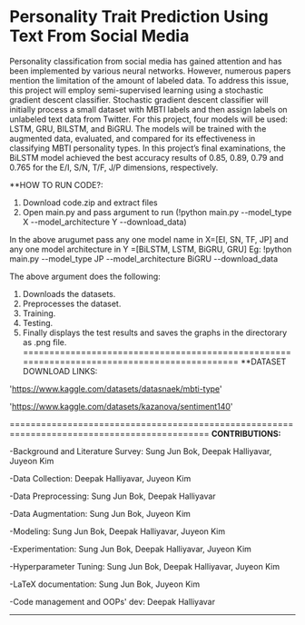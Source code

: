 # Personality Trait Prediction Using Text From Social Media

Personality classification from social media has gained attention and has been implemented by various neural networks. However, numerous papers mention the limitation of the amount of labeled data. To address this issue, this project will employ semi-supervised learning using a stochastic gradient descent classifier. Stochastic gradient descent classifier will initially process a small dataset with MBTI labels and then assign labels on unlabeled text data from Twitter. For this project, four models will be used: LSTM, GRU, BILSTM, and BiGRU. The models will be trained with the augmented data, evaluated, and compared for its effectiveness in classifying MBTI personality types. In this project’s final examinations, the BiLSTM model achieved the best accuracy results of 0.85, 0.89, 0.79 and 0.765 for the E/I, S/N, T/F, J/P dimensions, respectively.

**HOW TO RUN CODE?:
1. Download code.zip and extract files
2. Open main.py and pass argument to run (!python main.py --model_type X --model_architecture Y --download_data)

In the above arugumet pass any one model name in X=[EI, SN, TF, JP] and 
  any one model architecture in Y =[BiLSTM, LSTM, BiGRU, GRU]
  Eg: !python main.py --model_type JP --model_architecture BiGRU --download_data
	
The above argument does the following:
1. Downloads the datasets.
2. Preprocesses the dataset.
3. Training.
4. Testing.
5. Finally displays the test results and saves the graphs in the directorary as .png file.
============================================================================================
**DATASET DOWNLOAD LINKS:

'https://www.kaggle.com/datasets/datasnaek/mbti-type'

'https://www.kaggle.com/datasets/kazanova/sentiment140'

============================================================================================
**CONTRIBUTIONS:**

-Background and Literature Survey: Sung Jun Bok, Deepak Halliyavar, Juyeon Kim

-Data Collection: Deepak Halliyavar, Juyeon Kim

-Data Preprocessing: Sung Jun Bok, Deepak Halliyavar

-Data Augmentation: Sung Jun Bok, Juyeon Kim

-Modeling: Sung Jun Bok, Deepak Halliyavar, Juyeon Kim 

-Experimentation: Sung Jun Bok, Deepak Halliyavar, Juyeon Kim

-Hyperparameter Tuning: Sung Jun Bok, Deepak Halliyavar, Juyeon Kim

-LaTeX documentation: Sung Jun Bok, Juyeon Kim 

-Code management and OOPs' dev: Deepak Halliyavar
___________________________________________________________________________________________________________________________________
